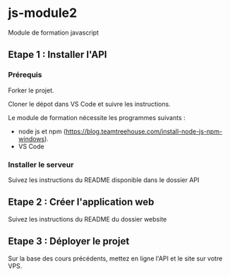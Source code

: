 # js-module2

Module de formation javascript

## Etape 1 : Installer l'API

### Prérequis 

Forker le projet.

Cloner le dépot dans VS Code et suivre les instructions.


Le module de formation nécessite les programmes suivants :

* node js et npm (https://blog.teamtreehouse.com/install-node-js-npm-windows).
* VS Code


### Installer le serveur

Suivez les instructions du README disponible dans le dossier API

## Etape 2 : Créer l'application web

Suivez les instructions du README du dossier website

## Etape 3 : Déployer le projet

Sur la base des cours précédents, mettez en ligne l'API et le site sur votre VPS.

